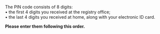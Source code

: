 The PIN code consists of 8 digits:  
• the first 4 digits you received at the registry office;  
• the last 4 digits you received at home, along with your electronic ID card.  
  
**Please enter them following this order.**
